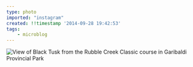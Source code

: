 ```yaml
---
type: photo
imported: "instagram"
created: !!timestamp '2014-09-28 19:42:53'
tags:
    - microblog
---
```

![View of Black Tusk from the Rubble Creek Classic course in Garibaldi Provincial Park](/media/images/photos/2014/09/4df0cb8798b9725c0417224213433ca2.jpg)

